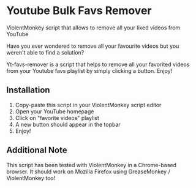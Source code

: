 # Youtube Bulk Favs Remover
ViolentMonkey script that allows to remove all your liked videos from YouTube

Have you ever wondered to remove all your favourite videos but you weren't able to find a solution?

Yt-favs-remover is a script that helps to remove all your favorited videos from your Youtube favs playlist by simply clicking a button. Enjoy!

## Installation
1. Copy-paste this script in your ViolentMonkey script editor
2. Open your YouTube homepage
3. Click on "favorite videos" playlist
4. A new button should appear in the topbar
5. Enjoy!

## Additional Note
This script has been tested with ViolentMonkey in a Chrome-based browser. It should work on Mozilla Firefox using GreaseMonkey / ViolentMonkey too!
